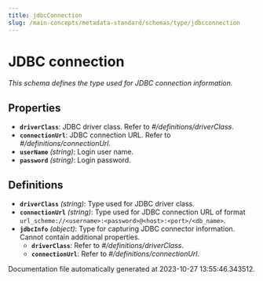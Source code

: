 ```yaml
---
title: jdbcConnection
slug: /main-concepts/metadata-standard/schemas/type/jdbcconnection
---
```


# JDBC connection

*This schema defines the type used for JDBC connection information.*

## Properties

- **`driverClass`**: JDBC driver class. Refer to *#/definitions/driverClass*.
- **`connectionUrl`**: JDBC connection URL. Refer to *#/definitions/connectionUrl*.
- **`userName`** *(string)*: Login user name.
- **`password`** *(string)*: Login password.
## Definitions

- **`driverClass`** *(string)*: Type used for JDBC driver class.
- **`connectionUrl`** *(string)*: Type used for JDBC connection URL of format `url_scheme://<username>:<password>@<host>:<port>/<db_name>`.
- **`jdbcInfo`** *(object)*: Type for capturing JDBC connector information. Cannot contain additional properties.
  - **`driverClass`**: Refer to *#/definitions/driverClass*.
  - **`connectionUrl`**: Refer to *#/definitions/connectionUrl*.


Documentation file automatically generated at 2023-10-27 13:55:46.343512.
